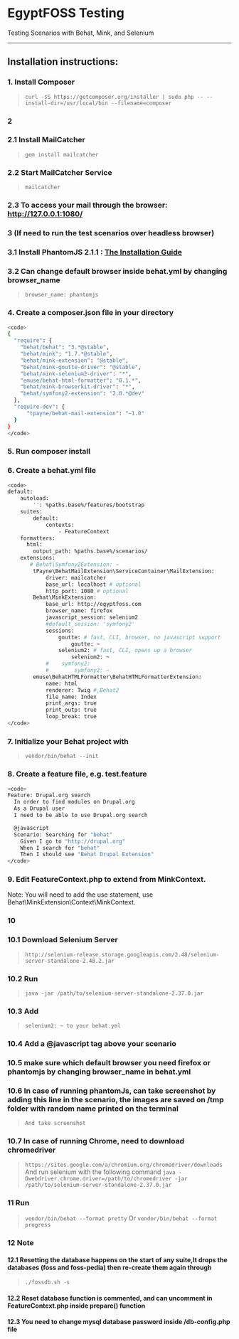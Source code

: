 EgyptFOSS Testing
====

Testing Scenarios with Behat, Mink, and Selenium

***************************************************************************
## Installation instructions:
### 1. Install Composer
  > `curl -sS https://getcomposer.org/installer | sudo php -- --install-dir=/usr/local/bin --filename=composer`

### 2
### 2.1 Install MailCatcher
  > `gem install mailcatcher`
  
### 2.2 Start MailCatcher Service
  > `mailcatcher`    

### 2.3 To access your mail through the browser: http://127.0.0.1:1080/

### 3 (If need to run the test scenarios over headless browser)
### 3.1 Install PhantomJS 2.1.1 : [The Installation Guide](/testing/phantomjs-guide.md)
  
### 3.2 Can change default browser inside behat.yml by changing browser_name
  > `browser_name: phantomjs`       

### 4. Create a composer.json file in your directory
```bash
<code>
{
  "require": {
    "behat/behat": "3.*@stable",
    "behat/mink": "1.7.*@stable",
    "behat/mink-extension": "@stable",
    "behat/mink-goutte-driver": "@stable",
    "behat/mink-selenium2-driver": "*",
    "emuse/behat-html-formatter": "0.1.*",
    "behat/mink-browserkit-driver": "*",
    "behat/symfony2-extension": "2.0.*@dev"
  },
  "require-dev": {
      "tpayne/behat-mail-extension": "~1.0"
  }
}
</code>
```
### 5. Run composer install

### 6. Create a behat.yml file
```bash
<code>
default:
    autoload:
        '': %paths.base%/features/bootstrap
    suites:
        default:
            contexts:
                - FeatureContext
    formatters: 
      html:
        output_path: %paths.base%/scenarios/
    extensions:
       # Behat\Symfony2Extension: ~
        tPayne\BehatMailExtension\ServiceContainer\MailExtension:
            driver: mailcatcher
            base_url: localhost # optional
            http_port: 1080 # optional
        Behat\MinkExtension:
            base_url: http://egyptfoss.com
            browser_name: firefox
            javascript_session: selenium2
            #default_session: 'symfony2'
            sessions:
                goutte: # fast, CLI, browser, no javascript support
                    goutte: ~
                selenium2: # fast, CLI, opens up a browser
                    selenium2: ~
            #    symfony2:
            #        symfony2: ~
        emuse\BehatHTMLFormatter\BehatHTMLFormatterExtension:
            name: html
            renderer: Twig #,Behat2
            file_name: Index
            print_args: true
            print_outp: true
            loop_break: true
</code>
```

### 7. Initialize your Behat project with 
  > `vendor/bin/behat --init`

### 8. Create a feature file, e.g. test.feature
```bash
<code>
Feature: Drupal.org search
  In order to find modules on Drupal.org
  As a Drupal user
  I need to be able to use Drupal.org search

  @javascript
  Scenario: Searching for "behat"
    Given I go to "http://drupal.org"
    When I search for "behat"
    Then I should see "Behat Drupal Extension"
</code>
```

### 9. Edit FeatureContext.php to extend from MinkContext. 
Note: You will need to add the use statement, use Behat\MinkExtension\Context\MinkContext.

### 10
### 10.1 Download Selenium Server
  > `http://selenium-release.storage.googleapis.com/2.48/selenium-server-standalone-2.48.2.jar`

### 10.2 Run 
  > `java -jar /path/to/selenium-server-standalone-2.37.0.jar`

### 10.3 Add 
  > `selenium2: ~ to your behat.yml`

### 10.4 Add a @javascript tag above your scenario

### 10.5 make sure which default browser you need firefox or phantomjs by changing browser_name in behat.yml

### 10.6 In case of running phantomJs, can take screenshot by adding this line in the scenario, the images are saved on /tmp folder with random name printed on the terminal
  > `And take screenshot`

### 10.7 In case of running Chrome, need to download chromedriver
  > `https://sites.google.com/a/chromium.org/chromedriver/downloads`
And run selenium with the following command
  > `java -Dwebdriver.chrome.driver=/path/to/chromedriver -jar /path/to/selenium-server-standalone-2.37.0.jar`

### 11 Run 
  > `vendor/bin/behat --format pretty`
      Or
  > `vendor/bin/behat --format progress`

### 12 Note
#### 12.1 Resetting the database happens on the start of any suite,It drops the databases (foss and foss-pedia) then re-create them again through 
 > `./fossdb.sh -s `

#### 12.2 Reset database function is commented, and can uncomment in FeatureContext.php inside prepare() function

#### 12.3 You need to change mysql database password inside /db-config.php file